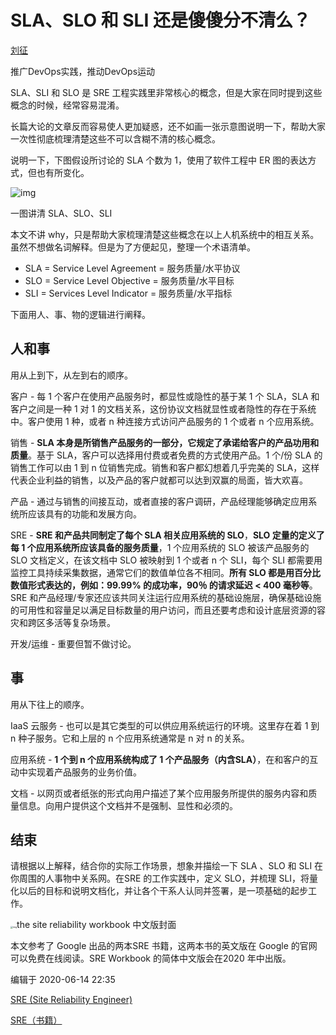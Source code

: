 # SLA、SLO 和 SLI 还是傻傻分不清么？

[刘征](https://www.zhihu.com/people/devopscoach)

推广DevOps实践，推动DevOps运动

SLA、SLI 和 SLO 是 SRE 工程实践里非常核心的概念，但是大家在同时提到这些概念的时候，经常容易混淆。

长篇大论的文章反而容易使人更加疑惑，还不如画一张示意图说明一下，帮助大家一次性彻底梳理清楚这些不可以含糊不清的核心概念。

说明一下，下图假设所讨论的 SLA 个数为 1，使用了软件工程中 ER 图的表达方式，但也有所变化。

![img](https://pic3.zhimg.com/80/v2-930a2317aa35d25c5063d4cbb2c7cfa6_1440w.jpg)

一图讲清 SLA、SLO、SLI

本文不讲 why，只是帮助大家梳理清楚这些概念在以上人机系统中的相互关系。虽然不想做名词解释。但是为了方便起见，整理一个术语清单。

- SLA = Service Level Agreement = 服务质量/水平协议
- SLO = Service Level Objective = 服务质量/水平目标
- SLI = Services Level Indicator = 服务质量/水平指标

下面用人、事、物的逻辑进行阐释。

## 人和事

用从上到下，从左到右的顺序。

客户 - 每 1 个客户在使用产品服务时，都显性或隐性的基于某 1 个 SLA，SLA 和客户之间是一种 1 对 1 的文档关系，这份协议文档就显性或者隐性的存在于系统中。客户使用 1 种，或者 n 种连接方式访问产品服务的 1 个或者 n 个应用系统。

销售 - **SLA 本身是所销售产品服务的一部分，它规定了承诺给客户的产品功用和质量**。基于 SLA，客户可以选择用付费或者免费的方式使用产品。1 个/份 SLA 的销售工作可以由 1 到 n 位销售完成。销售和客户都幻想着几乎完美的 SLA，这样代表企业利益的销售，以及产品的客户就都可以达到双赢的局面，皆大欢喜。

产品 - 通过与销售的间接互动，或者直接的客户调研，产品经理能够确定应用系统所应该具有的功能和发展方向。

SRE - **SRE 和产品共同制定了每个 SLA 相关应用系统的 SLO**，**SLO 定量的定义了每 1 个应用系统所应该具备的服务质量**，1 个应用系统的 SLO 被该产品服务的 SLO 文档定义，在该文档中 SLO 被映射到 1 个或者 n 个 SLI，每个 SLI 都需要用监控工具持续采集数据，通常它们的数值单位各不相同。**所有 SLO 都是用百分比数值形式表达的，例如：99.99% 的成功率，90％ 的请求延迟 < 400 毫秒等**。SRE 和产品经理/专家还应该共同关注运行应用系统的基础设施层，确保基础设施的可用性和容量足以满足目标数量的用户访问，而且还要考虑和设计底层资源的容灾和跨区多活等复杂场景。

开发/运维 - 重要但暂不做讨论。

## 事

用从下往上的顺序。

IaaS 云服务 - 也可以是其它类型的可以供应用系统运行的环境。这里存在着 1 到 n 种子服务。它和上层的 n 个应用系统通常是 n 对 n 的关系。

应用系统 - **1 个到 n 个应用系统构成了 1 个产品服务（内含SLA）**，在和客户的互动中实现着产品服务的业务价值。

文档 - 以网页或者纸张的形式向用户描述了某个应用服务所提供的服务内容和质量信息。向用户提供这个文档并不是强制、显性和必须的。

## 结束

请根据以上解释，结合你的实际工作场景，想象并描绘一下 SLA 、SLO 和 SLI 在你周围的人事物中关系网。在SRE 的工作实践中，定义 SLO，并梳理 SLI，将量化以后的目标和说明文档化，并让各个干系人认同并签署，是一项基础的起步工作。

<img src="https://pic2.zhimg.com/80/v2-125a27d5f615b58cf86eccc3d05b28a5_1440w.jpg" alt="img" style="zoom: 25%;" />the site reliability workbook 中文版封面

本文参考了 Google 出品的两本SRE 书籍，这两本书的英文版在 Google 的官网可以免费在线阅读。SRE Workbook 的简体中文版会在2020 年中出版。

编辑于 2020-06-14 22:35

[SRE (Site Reliability Engineer)](https://www.zhihu.com/topic/20045035)

[SRE（书籍）](https://www.zhihu.com/topic/20135042)